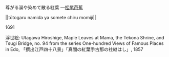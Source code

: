 尊がる涙や染めて散る紅葉
—[松尾芭蕉](https://ja.wikipedia.org/wiki/松尾芭蕉)

||tōtogaru namida ya somete chiru momiji||

1691

浮世絵: Utagawa Hiroshige, Maple Leaves at Mama, the Tekona Shrine, and Tsugi Bridge, no. 94 from the series One-hundred Views of Famous Places in Edo, 「撰出江戸四十八景」「真間の紅葉手古那の社継はし」, 1857